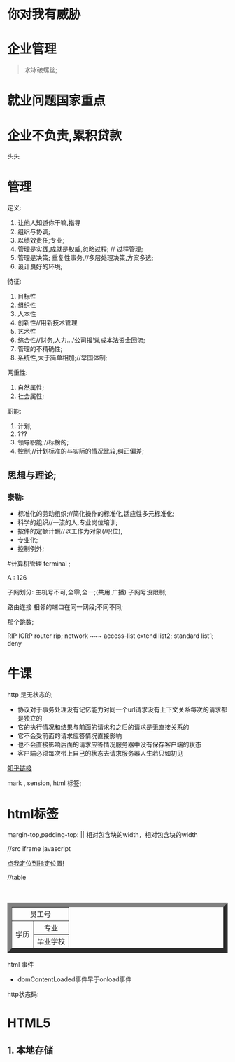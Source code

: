 # 你对我有威胁
# 企业管理
>水冰破螺丝;
# 就业问题国家重点
# 企业不负责,累积贷款

<div id = "top">头头</div>

# 管理
定义:
1. 让他人知道你干嘛,指导
2. 组织与协调;
3. 以绩效责任;专业;
4. 管理是实践,成就是权威,忽略过程; // 过程管理;
5. 管理是决策; 重复性事务,//多层处理决策,方案多选;
6. 设计良好的环境;

特征:
1. 目标性
2. 组织性
3. 人本性
4. 创新性//用新技术管理
5. 艺术性
6. 综合性//财务,人力.../公司报销,成本法资金回流;
7. 管理的不精确性;
8. 系统性,大于简单相加;//举国体制;

两重性:
1. 自然属性;
2. 社会属性;

职能:
1. 计划;
3. ???
2. 领导职能;//标榜的;
4. 控制;//计划标准的与实际的情况比较,纠正偏差;

## 思想与理论;

### 泰勒:
+ 标准化的劳动组织;//简化操作的标准化,适应性多元标准化;
+ 科学的组织//一流的人,专业岗位培训;
+ 按件的定额计酬//以工作为对象(/职位),
+ 专业化;
+ 控制例外;


#计算机管理
terminal ;

A : 126

子网划分:
主机号不可,全零,全一;(共用,广播)
子网号没限制;

路由连接
相邻的端口在同一网段;不同不同;

那个跳数;

RIP IGRP
router rip;
network ~~~
access-list extend list2;
standard  list1;
deny


# 牛课

http 是无状态的;

+ 协议对于事务处理没有记忆能力对同一个url请求没有上下文关系每次的请求都是独立的
+ 它的执行情况和结果与前面的请求和之后的请求是无直接关系的
+ 它不会受前面的请求应答情况直接影响
+ 也不会直接影响后面的请求应答情况服务器中没有保存客户端的状态
+ 客户端必须每次带上自己的状态去请求服务器人生若只如初见

[知乎链接](https://www.zhihu.com/question/23202402/answer/89072044)

mark , sension, html 标签;

# html标签
margin-top,padding-top: || 相对包含块的width，相对包含块的width


//src iframe javascript
<!-- <iframe src="javascript: alert(1)"></iframe> -->

<a href="javascript:void(0)">点我定位到指定位置!</a>

//table
<table border="10"> 
<tr> 
　　<td colspan=2 align="center">员工号</td>
</tr> 
<tr> 
<td rowspan=2 align="center">学历</td>
<td align="center">专业</td>
</tr>
<tr>
<td colspan=1 align="center">毕业学校</td>
</tr> 
</table>


html 事件
+ domContentLoaded事件早于onload事件

http状态码:



# HTML5
## 1. 本地存储

